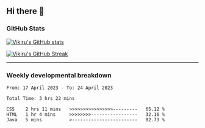 ## Hi there 👋

### GitHub Stats

[![Vikiru's GitHub stats](https://github-readme-stats.vercel.app/api?username=vikiru&theme=nightowl&include_all_commits=true&count_private=true&hide=stars,contribs&show_icons=true)](https://github.com/anuraghazra/github-readme-stats)

[![Vikiru's GitHub Streak](https://streak-stats.demolab.com/?user=vikiru&theme=nightowl&hide_border=true&date_format=M%20j%5B%2C%20Y%5D)](https://github.com/DenverCoder1/github-readme-streak-stats)

---

### Weekly developmental breakdown

<!--START_SECTION:waka-->

```text
From: 17 April 2023 - To: 24 April 2023

Total Time: 3 hrs 22 mins

CSS    2 hrs 11 mins   >>>>>>>>>>>>>>>>---------   65.12 %
HTML   1 hr 4 mins     >>>>>>>>-----------------   32.16 %
Java   5 mins          >------------------------   02.73 %
```

<!--END_SECTION:waka-->
